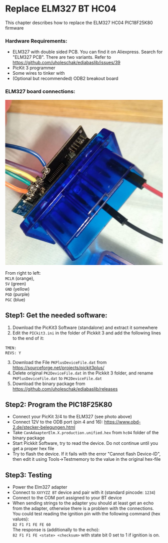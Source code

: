 # Replace ELM327 BT HC04

This chapter describes how to replace the ELM327 HC04 PIC18F25K80 firmware

### Hardware Requirements:

* ELM327 with double sided PCB. You can find it on Aliexpress. Search for "ELM327 PCB". There are two variants. Refer to https://github.com/uholeschak/ediabaslib/issues/39
* PicKit 3 programmer
* Some wires to tinker with
* (Optional but recommended) ODB2 breakout board

### ELM327 board connections:

[![ELM327 HC04](hc04-pinout.jpg "ELM327")](hc04-pinout.jpg)

From right to left:  
`MCLR` (orange),  
`5V` (green)  
`GND` (yellow)  
`PGD` (purple)  
`PGC` (blue)  

## Step1: Get the needed software:

1. Download the PicKit3 Software (standalone) and extract it somewhere
2. Edit the `PICkit3.ini` in the folder of Pickkit 3  and add the following lines to the end of it:
```
TMEN:
REVS: Y 
```
3. Download the File `PKPlusDeviceFile.dat` from https://sourceforge.net/projects/pickit3plus/
4. Delete original `PK2DeviceFile.dat` in the Pickkit 3 folder, and rename `PKPlusDeviceFile.dat` to `PK2DeviceFile.dat` 
5. Download the binary package from https://github.com/uholeschak/ediabaslib/releases

## Step2: Program the PIC18F25K80
* Connect your PicKit 3/4 to the ELM327 (see photo above)
* Connect 12V to the ODB port (pin 4 and 16): https://www.obd-2.de/stecker-belegungen.html
* Take `CanAdaapterElm.X.production.unified.hex` from `hc04` folder of the binary package
* Start Pickkit Software, try to read the device. Do not continue until you get a proper hex file
* Try to flash the device. If it fails with the error "Cannot flash Device-ID", then edit it using Tools->Testmemory to the value in the original hex-file

## Step3: Testing
* Power the Elm327 adapter
* Connect to `XXYYZZ BT` device and pair with it (standard pincode: `1234`)
* Connect to the COM port assigned to your BT device
* When sending strings to the adapter you should at least get an echo from the adapter, otherwise there is a problem with the connections.  
You could test reading the ignition pin with the following command (hex values):  
`82 F1 F1 FE FE 60`  
The response is (additionally to the echo):  
`82 F1 F1 FE <state> <checksum>` with state bit 0 set to 1 if ignition is on.  
